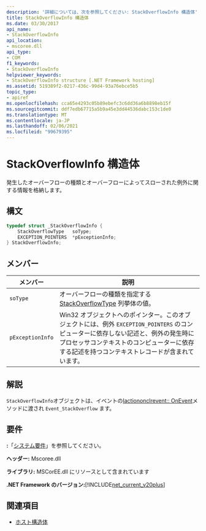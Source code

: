 ```yaml
---
description: '詳細については、次を参照してください: StackOverflowInfo 構造体'
title: StackOverflowInfo 構造体
ms.date: 03/30/2017
api_name:
- StackOverflowInfo
api_location:
- mscoree.dll
api_type:
- COM
f1_keywords:
- StackOverflowInfo
helpviewer_keywords:
- StackOverflowInfo structure [.NET Framework hosting]
ms.assetid: 519389f2-0217-436c-99d4-93a76ebce5b5
topic_type:
- apiref
ms.openlocfilehash: cca65e4293c05b89ebefc3c6dd36a6b8898eb15f
ms.sourcegitcommit: ddf7edb67715a5b9a45e3dd44536dabc153c1de0
ms.translationtype: MT
ms.contentlocale: ja-JP
ms.lasthandoff: 02/06/2021
ms.locfileid: "99679395"
---
```

# <a name="stackoverflowinfo-structure"></a>StackOverflowInfo 構造体

発生したオーバーフローの種類とオーバーフローによってスローされた例外に関する情報を格納します。  
  
## <a name="syntax"></a>構文  
  
```cpp  
typedef struct _StackOverflowInfo {  
    StackOverflowType   soType;  
    EXCEPTION_POINTERS  *pExceptionInfo;  
} StackOverflowInfo;  
```  
  
## <a name="members"></a>メンバー  
  
|メンバー|説明|  
|------------|-----------------|  
|`soType`|オーバーフローの種類を指定する [StackOverflowType](stackoverflowtype-enumeration.md) 列挙体の値。|  
|`pExceptionInfo`|Win32 オブジェクトへのポインター。このオブジェクトには、例外 `EXCEPTION_POINTERS` のコンピューターに依存しない記述と、例外の発生時にプロセッサコンテキストのコンピューターに依存する記述を持つコンテキストレコードが含まれています。|  
  
## <a name="remarks"></a>解説  

 `StackOverflowInfo`オブジェクトは、イベントの[Iactiononclrevent:: OnEvent](iactiononclrevent-onevent-method.md)メソッドに渡され `Event_StackOverflow` ます。  
  
## <a name="requirements"></a>要件  

 **:**「[システム要件](../../get-started/system-requirements.md)」を参照してください。  
  
 **ヘッダー:** Mscoree.dll  
  
 **ライブラリ:** MSCorEE.dll にリソースとして含まれています  
  
 **.NET Framework のバージョン:**[!INCLUDE[net_current_v20plus](../../../../includes/net-current-v20plus-md.md)]  
  
## <a name="see-also"></a>関連項目

- [ホスト構造体](hosting-structures.md)
